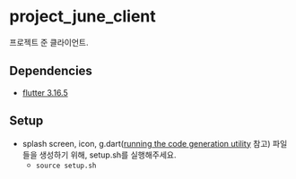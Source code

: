 # project_june_client

프로젝트 준 클라이언트.

## Dependencies

- [flutter 3.16.5](https://docs.flutter.dev/release/archive)

## Setup

- splash screen, icon,
  g.dart([running the code generation utility](https://docs.flutter.dev/data-and-backend/serialization/json#running-the-code-generation-utility)
  참고) 파일들을 생성하기 위해, setup.sh를 실행해주세요.
  - `source setup.sh`
